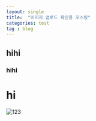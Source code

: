 ```yaml
---
layout: single
title:  "이미지 업로드 확인용 포스팅"
categories: test
tag : blog
---
```






## hihi

### hihi

# hi

![123](../../images/2024-08-07-hi/123.webp)